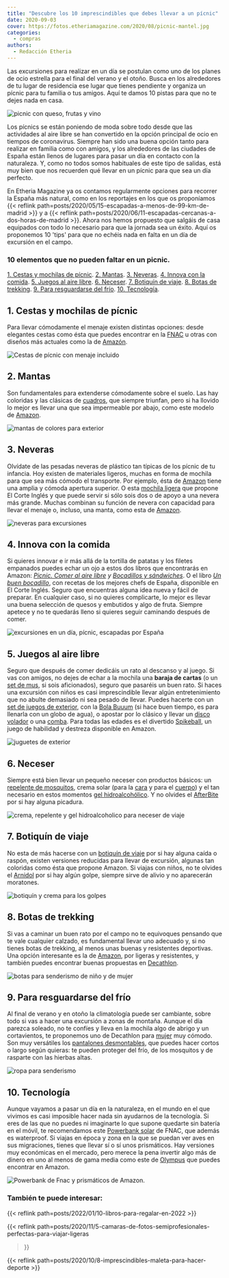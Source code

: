 ```yaml
---
title: "Descubre los 10 imprescindibles que debes llevar a un pícnic"
date: 2020-09-03
cover: https://fotos.etheriamagazine.com/2020/08/picnic-mantel.jpg
categories: 
  - compras
authors: 
  - Redacción Etheria
---
```


Las excursiones para realizar en un día se postulan como uno de los planes de ocio estrella para el final del verano y el otoño. Busca en los alrededores de tu lugar de residencia ese lugar que tienes pendiente y organiza un pícnic para tu familia o tus amigos. Aquí te damos 10 pistas para que no te dejes nada en casa.

![picnic con queso, frutas y vino](https://fotos.etheriamagazine.com/2020/08/picnic-mujer.jpg "Nada mejor que un pícnic para huir de la ciudad. © Taisiia Shestopal")

Los pícnics se están poniendo de moda sobre todo desde que las actividades al aire libre 
se han convertido en la opción principal de ocio en tiempos de coronavirus. Siempre han 
sido una buena opción tanto para realizar en familia como con amigos, y los alrededores 
de las ciudades de España están llenos de lugares para pasar un día en contacto con la 
naturaleza. Y, como no todos somos habituales de este tipo de salidas, está muy bien que 
nos recuerden qué llevar en un pícnic para que sea un día perfecto. 

En Etheria Magazine ya os contamos regularmente opciones para recorrer la España más 
natural, como en los reportajes en los que os proponíamos {{< reflink 
path=posts/2020/05/15-escapadas-a-menos-de-99-km-de-madrid >}} y a {{< reflink 
path=posts/2020/06/11-escapadas-cercanas-a-dos-horas-de-madrid >}}. Ahora nos hemos 
propuesto que salgáis de casa equipados con todo lo necesario para que la jornada sea un 
éxito. Aquí os proponemos 10 'tips' para que no echéis nada en falta en un día de 
excursión en el campo. 

### 10 elementos que no pueden faltar en un picnic.

[1\. Cestas y mochilas de pícnic](#cestas-mochilas). [2\. Mantas](#mantas). [3\. 
Neveras](#neveras). [4\. Innova con la comida](#comida). [5\. Juegos al aire 
libre](#juegos). [6\. Neceser](#neceser). [7\. Botiquín de viaje](#botiquin). [8\. Botas 
de trekking](#botas). [9\. Para resguardarse del frío](#prendas-frio). [10\. 
Tecnología](#tecnología). 

## 1\. Cestas y mochilas de pícnic

Para llevar cómodamente el menaje existen distintas opciones: desde elegantes cestas 
como ésta que puedes encontrar en la 
[FNAC](https://clk.tradedoubler.com/click?p=70431&a=3132464&url=https%3A%2F%2Fwww.fnac.es%2FCesta-de-picnic-Barbacoa-y-comedor-al-aire-libre-Cocina-al-aire-libre%2Fa7249121%23omnsearchpos%3D14) 
u otras con diseños más actuales como la de [Amazón](https://amzn.to/3696hpl). 

![Cestas de pícnic con menaje incluido](https://fotos.etheriamagazine.com/2020/09/cestas-picnic.jpg "Cestas de pícnic de Fnac y Amazon.")

## 2\. Mantas

Son fundamentales para extenderse cómodamente sobre el suelo. Las hay coloridas y las 
clásicas de [cuadros](https://tidd.ly/2E874bS), que siempre triunfan, pero si ha llovido 
lo mejor es llevar una que sea impermeable por abajo, como este modelo de 
[Amazon](https://amzn.to/3kVpWvk). 

![mantas de colores para exterior](https://fotos.etheriamagazine.com/2020/09/picnic-mantas-colores.jpg "Mantas de El Corte Inglés y Amazon.")

## 3\. Neveras

Olvídate de las pesadas neveras de plástico tan típicas de los pícnic de tu infancia. 
Hoy existen de materiales ligeros, muchas en forma de mochila para que sea más cómodo el 
transporte. Por ejemplo, ésta de [Amazon](https://amzn.to/3JAWypd) tiene una amplia y 
cómoda apertura superior. O esta [mochila ligera](https://tidd.ly/3gi4jSm) que propone 
El Corte Inglés y que puede servir si sólo sois dos o de apoyo a una nevera más grande. 
Muchas combinan su función de nevera con capacidad para llevar el menaje o, incluso, una 
manta, como esta de [Amazon](https://amzn.to/3jwBQfJ). 

![neveras para excursiones](https://fotos.etheriamagazine.com/2020/09/picnic-neveras-modelos.jpg "Modelos de neveras para pícnic de Amazon y El Corte Inglés.")

## 4\. Innova con la comida

Si quieres innovar e ir más allá de la tortilla de patatas y los filetes empanados 
puedes echar un ojo a estos dos libros que encontrarás en Amazon: [_Picnic. Comer al 
aire libre_](https://amzn.to/3kXUblt) _y [Bocadillos y 
sándwiches](https://amzn.to/3iSfp2c)_. O el libro _[Un buen 
bocadillo](https://tidd.ly/2FCWeeo)_, con recetas de los mejores chefs de España, 
disponible en El Corte Inglés. Seguro que encuentras alguna idea nueva y fácil de 
preparar. En cualquier caso, si no quieres complicarte, lo mejor es llevar una buena 
selección de quesos y embutidos y algo de fruta. Siempre apetece y no te quedarás lleno 
si quieres seguir caminando después de comer. 

![excursiones en un día, pícnic, escapadas por España](https://fotos.etheriamagazine.com/2020/08/picnic-libros-recetas.jpg "Libros para innovar con las recetas para el pícnic.")

## 5\. Juegos al aire libre

Seguro que después de comer dedicáis un rato al descanso y al juego. Si vas con amigos, 
no dejes de echar a la mochila una **baraja de cartas** (o un [set de 
mus](https://amzn.to/32cDSsf), si sois aficionados), seguro que pasaréis un buen rato. 
Si haces una excursión con niños es casi imprescindible llevar algún entretenimiento que 
no abulte demasiado ni sea pesado de llevar. Puedes hacerte con un [set de juegos de 
exterior](https://amzn.to/34dmzKr), con la [Bola Buuum](https://tidd.ly/3aJpYla) (si 
hace buen tiempo, es para llenarla con un globo de agua), o apostar por lo clásico y 
llevar un [disco volador](https://tidd.ly/2QncWkl) o una 
[comba](https://tidd.ly/326x2ER). Para todas las edades es el divertido 
[Spikeball](https://amzn.to/3gdJWpB), un juego de habilidad y destreza disponible en 
Amazon. 

![juguetes de exterior](https://fotos.etheriamagazine.com/2020/08/picnic-juegos-aire-libre.jpg "Juegos para disfrutar al aire libre: skipeball, Bola Booom, combas y set de juegos de exterior.")

## 6\. Neceser

Siempre está bien llevar un pequeño neceser con productos básicos: un [repelente de 
mosquitos](https://amzn.to/2YfKeWA), crema solar (para la 
[cara](https://tidd.ly/3l9rNNt) y para el [cuerpo](https://tidd.ly/3hi4nmG)) y el tan 
necesario en estos momentos [gel hidroalcohólico](https://tidd.ly/3j0MWqS). Y no olvides 
el [AfterBite](https://amzn.to/2QdHapD) por si hay alguna picadura. 

![crema, repelente y gel hidroalcoholico para neceser de viaje](https://fotos.etheriamagazine.com/2020/09/picnic-neceser-cremas.jpg "Crema solar y gel hidroalcohólico de El Corte Inglés y repelente de mosquitos disponible en Amazon.")

## 7\. Botiquín de viaje

No esta de más hacerse con un [botiquín de viaje](https://amzn.to/3kT1U46) por si hay 
alguna caída o raspón, existen versiones reducidas para llevar de excursión, algunas tan 
coloridas como ésta que propone Amazon. Si viajas con niños, no te olvides el 
[Arnidol](https://amzn.to/31axkel) por si hay algún golpe, siempre sirve de alivio y no 
aparecerán moratones. 

![botiquín y crema para los golpes](https://fotos.etheriamagazine.com/2020/08/picnic-botiquin.jpg "Colorido botiquín de viaje y Arnidol, disponibles en Amazon.")

## 8\. Botas de trekking

Si vas a caminar un buen rato por el campo no te equivoques pensando que te vale 
cualquier calzado, es fundamental llevar uno adecuado y, si no tienes botas de trekking, 
al menos unas buenas y resistentes deportivas. Una opción interesante es la de 
[Amazon](https://amzn.to/3Eddp0j), por ligeras y resistentes, y también puedes encontrar 
buenas propuestas en 
[Decathlon](https://www.decathlon.es/es/p/zapatillas-de-montana-y-trekking-merrell-crosslander-mujer-gris-rosa/_/R-p-X8385082?mc=8385082). 

![botas para senderismo de niño y de mujer](https://fotos.etheriamagazine.com/2020/09/picnic-calzado-trekking.jpg "Botas de trekking infantiles de Amazon y de mujer de Decathlon.")

## 9\. Para resguardarse del frío

Al final de verano y en otoño la climatología puede ser cambiante, sobre todo si vas a 
hacer una excursión a zonas de montaña. Aunque el día parezca soleado, no te confíes y 
lleva en la mochila algo de abrigo y un cortavientos, te proponemos uno de Decathlon 
para 
[mujer](https://www.decathlon.es/es/p/chaqueta-de-senderismo-rapido-mujer-fh-900-hibrida-rojo-ciruela/_/R-p-302193?mc=8503842&c=AZUL) 
muy cómodo. Son muy versátiles los [pantalones 
desmontables](https://www.decathlon.es/es/p/pantalon-desmontable-de-montana-y-trekking-quechua-mh-550-mujer-negro/_/R-p-192396?mc=8502253&c=GRIS_CAQUI), 
que puedes hacer cortos o largo según quieras: te pueden proteger del frío, de los 
mosquitos y de rasparte con las hierbas altas. 

![ropa para senderismo](https://fotos.etheriamagazine.com/2020/09/picnic-ropa-trekking-mujer.jpg "Pantalón desmontable y cortavientos de Decathlon.")

## 10\. Tecnología

Aunque vayamos a pasar un día en la naturaleza, en el mundo en el que vivimos es casi 
imposible hacer nada sin ayudarnos de la tecnología. Si eres de las que no puedes ni 
imaginarte lo que supone quedarte sin batería en el móvil, te recomendamos este 
[Powerbank 
solar](https://clk.tradedoubler.com/click?p=70431&a=3132464&url=https%3A%2F%2Fwww.fnac.es%2Fmp6117178%2FPowerbank-solar-waterproof-de-5-000mah-Amarillo%2Fw-4%3Foref%3D43205992-5ba3-f5d0-b824-c8a8752dd6fc%23omnsearchpos%3D9) 
de FNAC, que además es waterproof. Si viajas en época y zona en la que se puedan ver 
aves en sus migraciones, tienes que llevar sí o sí unos prismáticos. Hay versiones muy 
económicas en el mercado, pero merece la pena invertir algo más de dinero en uno al 
menos de gama media como este de [Olympus](https://amzn.to/37Md6h5) que puedes encontrar 
en Amazon. 

![Powerbank de Fnac y prismáticos de Amazon.](https://fotos.etheriamagazine.com/2020/09/powerbank-prismaticos.jpg "Powerbank de Fnac y prismáticos de Amazon.")

### También te puede interesar:

{{< reflink path=posts/2022/01/10-libros-para-regalar-en-2022 >}} 

{{< reflink 
path=posts/2020/11/5-camaras-de-fotos-semiprofesionales-perfectas-para-viajar-ligeras 
>}} 

{{< reflink path=posts/2020/10/8-imprescindibles-maleta-para-hacer-deporte >}}
